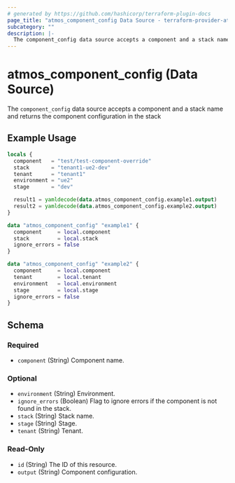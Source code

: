 ```yaml
---
# generated by https://github.com/hashicorp/terraform-plugin-docs
page_title: "atmos_component_config Data Source - terraform-provider-atmos"
subcategory: ""
description: |-
  The component_config data source accepts a component and a stack name and returns the component configuration in the stack
---
```


# atmos_component_config (Data Source)

The `component_config` data source accepts a component and a stack name and returns the component configuration in the stack

## Example Usage

```terraform
locals {
  component   = "test/test-component-override"
  stack       = "tenant1-ue2-dev"
  tenant      = "tenant1"
  environment = "ue2"
  stage       = "dev"

  result1 = yamldecode(data.atmos_component_config.example1.output)
  result2 = yamldecode(data.atmos_component_config.example2.output)
}

data "atmos_component_config" "example1" {
  component     = local.component
  stack         = local.stack
  ignore_errors = false
}

data "atmos_component_config" "example2" {
  component     = local.component
  tenant        = local.tenant
  environment   = local.environment
  stage         = local.stage
  ignore_errors = false
}
```

<!-- schema generated by tfplugindocs -->
## Schema

### Required

- `component` (String) Component name.

### Optional

- `environment` (String) Environment.
- `ignore_errors` (Boolean) Flag to ignore errors if the component is not found in the stack.
- `stack` (String) Stack name.
- `stage` (String) Stage.
- `tenant` (String) Tenant.

### Read-Only

- `id` (String) The ID of this resource.
- `output` (String) Component configuration.


